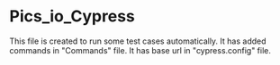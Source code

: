 # Pics_io_Cypress
This file is created to run some test cases automatically.
It has added commands in "Commands" file.
It has base url in "cypress.config" file.
